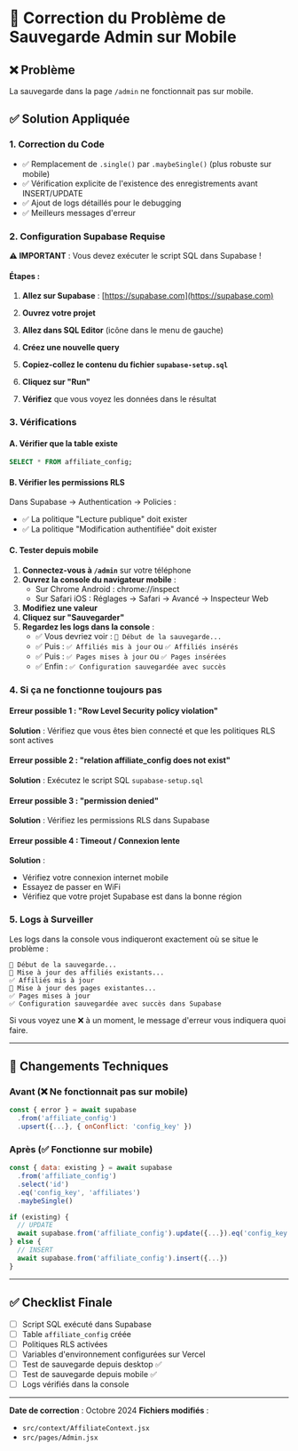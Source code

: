 # 🔧 Correction du Problème de Sauvegarde Admin sur Mobile

## ❌ Problème
La sauvegarde dans la page `/admin` ne fonctionnait pas sur mobile.

## ✅ Solution Appliquée

### 1. **Correction du Code**
- ✅ Remplacement de `.single()` par `.maybeSingle()` (plus robuste sur mobile)
- ✅ Vérification explicite de l'existence des enregistrements avant INSERT/UPDATE
- ✅ Ajout de logs détaillés pour le debugging
- ✅ Meilleurs messages d'erreur

### 2. **Configuration Supabase Requise**

**⚠️ IMPORTANT** : Vous devez exécuter le script SQL dans Supabase !

#### Étapes :

1. **Allez sur Supabase** : [https://supabase.com](https://supabase.com)
   
2. **Ouvrez votre projet**

3. **Allez dans SQL Editor** (icône dans le menu de gauche)

4. **Créez une nouvelle query**

5. **Copiez-collez le contenu du fichier `supabase-setup.sql`**

6. **Cliquez sur "Run"**

7. **Vérifiez** que vous voyez les données dans le résultat

### 3. **Vérifications**

#### A. Vérifier que la table existe
```sql
SELECT * FROM affiliate_config;
```

#### B. Vérifier les permissions RLS
Dans Supabase → Authentication → Policies :
- ✅ La politique "Lecture publique" doit exister
- ✅ La politique "Modification authentifiée" doit exister

#### C. Tester depuis mobile

1. **Connectez-vous à `/admin`** sur votre téléphone
2. **Ouvrez la console du navigateur mobile** :
   - Sur Chrome Android : chrome://inspect
   - Sur Safari iOS : Réglages → Safari → Avancé → Inspecteur Web
3. **Modifiez une valeur**
4. **Cliquez sur "Sauvegarder"**
5. **Regardez les logs dans la console** :
   - ✅ Vous devriez voir : `🔄 Début de la sauvegarde...`
   - ✅ Puis : `✅ Affiliés mis à jour` ou `✅ Affiliés insérés`
   - ✅ Puis : `✅ Pages mises à jour` ou `✅ Pages insérées`
   - ✅ Enfin : `✅ Configuration sauvegardée avec succès`

### 4. **Si ça ne fonctionne toujours pas**

#### Erreur possible 1 : "Row Level Security policy violation"
**Solution** : Vérifiez que vous êtes bien connecté et que les politiques RLS sont actives

#### Erreur possible 2 : "relation affiliate_config does not exist"
**Solution** : Exécutez le script SQL `supabase-setup.sql`

#### Erreur possible 3 : "permission denied"
**Solution** : Vérifiez les permissions RLS dans Supabase

#### Erreur possible 4 : Timeout / Connexion lente
**Solution** : 
- Vérifiez votre connexion internet mobile
- Essayez de passer en WiFi
- Vérifiez que votre projet Supabase est dans la bonne région

### 5. **Logs à Surveiller**

Les logs dans la console vous indiqueront exactement où se situe le problème :

```
🔄 Début de la sauvegarde...
📝 Mise à jour des affiliés existants...
✅ Affiliés mis à jour
📝 Mise à jour des pages existantes...
✅ Pages mises à jour
✅ Configuration sauvegardée avec succès dans Supabase
```

Si vous voyez une ❌ à un moment, le message d'erreur vous indiquera quoi faire.

---

## 📝 Changements Techniques

### Avant (❌ Ne fonctionnait pas sur mobile)
```javascript
const { error } = await supabase
  .from('affiliate_config')
  .upsert({...}, { onConflict: 'config_key' })
```

### Après (✅ Fonctionne sur mobile)
```javascript
const { data: existing } = await supabase
  .from('affiliate_config')
  .select('id')
  .eq('config_key', 'affiliates')
  .maybeSingle()

if (existing) {
  // UPDATE
  await supabase.from('affiliate_config').update({...}).eq('config_key', 'affiliates')
} else {
  // INSERT
  await supabase.from('affiliate_config').insert({...})
}
```

---

## ✅ Checklist Finale

- [ ] Script SQL exécuté dans Supabase
- [ ] Table `affiliate_config` créée
- [ ] Politiques RLS activées
- [ ] Variables d'environnement configurées sur Vercel
- [ ] Test de sauvegarde depuis desktop ✅
- [ ] Test de sauvegarde depuis mobile ✅
- [ ] Logs vérifiés dans la console

---

**Date de correction** : Octobre 2024
**Fichiers modifiés** :
- `src/context/AffiliateContext.jsx`
- `src/pages/Admin.jsx`

